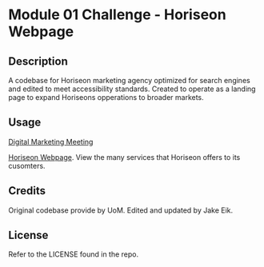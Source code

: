 # Module 01 Challenge - Horiseon Webpage


## Description


A codebase for Horiseon marketing agency optimized for search engines and edited to meet accessibility standards.  Created to operate as a landing page to expand Horiseons opperations to broader markets.


## Usage


[Digital Marketing Meeting](assets/images/digital-marketing-meeting.jpg)

[Horiseon Webpage](https://jelloelephant.github.io/challenge-02/).
View the many services that Horiseon offers to its cusomters.

## Credits

Original codebase provide by UoM.  Edited and updated by Jake Eik.

## License

Refer to the LICENSE found in the repo.